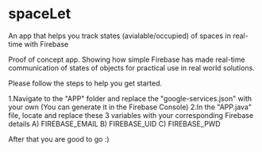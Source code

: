 # spaceLet
An app that helps you track states (avialable/occupied) of spaces in real-time with Firebase

Proof of concept app. Showing how simple Firebase has made real-time communication of states of objects for practical use in real world solutions. 

Please follow the steps to help you get started.

1.Navigate to the "APP" folder and replace the "google-services.json" with your own (You can generate it in the Firebase Console)
2.In the "APP.java" file, locate and replace these 3 variables with your corresponding Firebase details 
      A) FIREBASE_EMAIL
      B) FIREBASE_UID
      C) FIREBASE_PWD
      
After that you are good to go :)
